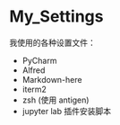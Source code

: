 # My_Settings

我使用的各种设置文件：

- PyCharm
- Alfred
- Markdown-here
- iterm2
- zsh (使用 antigen)
- jupyter lab 插件安装脚本